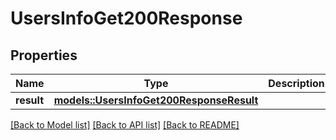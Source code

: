 # UsersInfoGet200Response

## Properties

Name | Type | Description | Notes
------------ | ------------- | ------------- | -------------
**result** | [**models::UsersInfoGet200ResponseResult**](_users_info_get_200_response_result.md) |  | 

[[Back to Model list]](../README.md#documentation-for-models) [[Back to API list]](../README.md#documentation-for-api-endpoints) [[Back to README]](../README.md)


